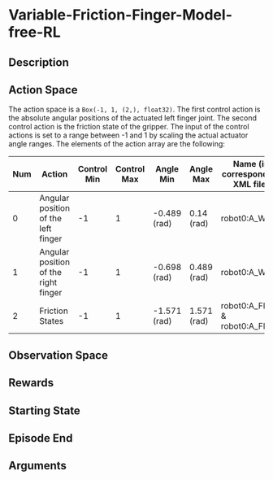 # Variable-Friction-Finger-Model-free-RL

## Description


## Action Space
The action space is a `Box(-1, 1, (2,), float32)`. The first control action is the absolute angular positions of the actuated left finger joint. The second control action is the friction state of the gripper. The input of the control actions is set to a range between -1 and 1 by scaling the actual actuator angle ranges. The elements of the action array are the following:

| Num | Action                                              | Control Min | Control Max | Angle Min    | Angle Max   | Name (in corresponding XML file) | Joint | Unit        |
| --- | ----------------------------------------------------| ----------- | ----------- | ------------ | ----------  |--------------------------------- | ----- | ----------- |
| 0   | Angular position of the left finger                 | -1          | 1           | -0.489 (rad) | 0.14 (rad)  | robot0:A_WRJ1                    | hinge | angle (rad) |
| 1   | Angular position of the right finger                | -1          | 1           | -0.698 (rad) | 0.489 (rad) | robot0:A_WRJ0                    | hinge | angle (rad) |
| 2   | Friction States                                     | -1          | 1           | -1.571 (rad) | 1.571 (rad) | robot0:A_FFJ3 & robot0:A_FFJ4    | hinge | angle (rad) |


## Observation Space

## Rewards

## Starting State

## Episode End

## Arguments
